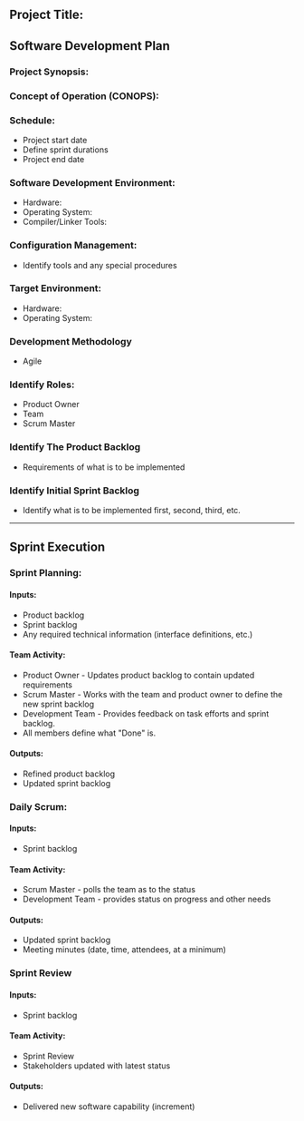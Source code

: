 ## Project Title: 
## Software Development Plan
### Project Synopsis:

### Concept of Operation (CONOPS):

### Schedule:
- Project start date
- Define sprint durations
- Project end date

### Software Development Environment:
- Hardware:
- Operating System:
- Compiler/Linker Tools:

### Configuration Management:
- Identify tools and any special procedures

### Target Environment:
- Hardware: 
- Operating System:

### Development Methodology 
- Agile

### Identify Roles:
- Product Owner
- Team
- Scrum Master

### Identify The Product Backlog
- Requirements of what is to be implemented

### Identify Initial Sprint Backlog
- Identify what is to be implemented first, second, third, etc.

---

## Sprint Execution
### Sprint Planning:
#### Inputs:
- Product backlog
- Sprint backlog
- Any required technical information (interface definitions, etc.)

#### Team Activity:
- Product Owner - Updates product backlog to contain updated requirements 
- Scrum Master - Works with the team and product owner to define the new sprint backlog
- Development Team - Provides feedback on task efforts and sprint backlog.
- All members define what "Done" is.

#### Outputs:
- Refined product backlog
- Updated sprint backlog

### Daily Scrum:
#### Inputs:
- Sprint backlog

#### Team Activity:
- Scrum Master - polls the team as to the status
- Development Team - provides status on progress and other needs

#### Outputs:
- Updated sprint backlog
- Meeting minutes (date, time, attendees, at a minimum)

### Sprint Review
#### Inputs:
- Sprint backlog

#### Team Activity:
- Sprint Review
- Stakeholders updated with latest status

#### Outputs:
- Delivered new software capability (increment)
